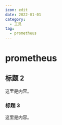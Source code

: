 ```yaml
---
icon: edit
date: 2022-01-01
category:
  - 工具
tag:
  - prometheus
---
```


# prometheus

## 标题 2

这里是内容。

### 标题 3

这里是内容。

